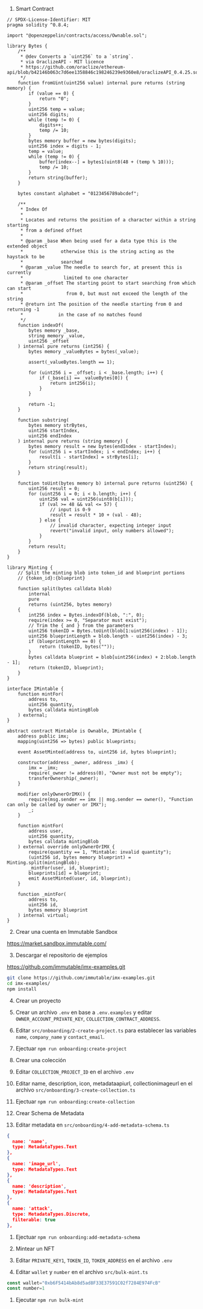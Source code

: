 1. Smart Contract

```solidity
// SPDX-License-Identifier: MIT
pragma solidity ^0.8.4;

import "@openzeppelin/contracts/access/Ownable.sol";

library Bytes {
    /**
     * @dev Converts a `uint256` to a `string`.
     * via OraclizeAPI - MIT licence
     * https://github.com/oraclize/ethereum-api/blob/b42146b063c7d6ee1358846c198246239e9360e8/oraclizeAPI_0.4.25.sol
     */
    function fromUint(uint256 value) internal pure returns (string memory) {
        if (value == 0) {
            return "0";
        }
        uint256 temp = value;
        uint256 digits;
        while (temp != 0) {
            digits++;
            temp /= 10;
        }
        bytes memory buffer = new bytes(digits);
        uint256 index = digits - 1;
        temp = value;
        while (temp != 0) {
            buffer[index--] = bytes1(uint8(48 + (temp % 10)));
            temp /= 10;
        }
        return string(buffer);
    }

    bytes constant alphabet = "0123456789abcdef";

    /**
     * Index Of
     *
     * Locates and returns the position of a character within a string starting
     * from a defined offset
     *
     * @param _base When being used for a data type this is the extended object
     *              otherwise this is the string acting as the haystack to be
     *              searched
     * @param _value The needle to search for, at present this is currently
     *               limited to one character
     * @param _offset The starting point to start searching from which can start
     *                from 0, but must not exceed the length of the string
     * @return int The position of the needle starting from 0 and returning -1
     *             in the case of no matches found
     */
    function indexOf(
        bytes memory _base,
        string memory _value,
        uint256 _offset
    ) internal pure returns (int256) {
        bytes memory _valueBytes = bytes(_value);

        assert(_valueBytes.length == 1);

        for (uint256 i = _offset; i < _base.length; i++) {
            if (_base[i] == _valueBytes[0]) {
                return int256(i);
            }
        }

        return -1;
    }

    function substring(
        bytes memory strBytes,
        uint256 startIndex,
        uint256 endIndex
    ) internal pure returns (string memory) {
        bytes memory result = new bytes(endIndex - startIndex);
        for (uint256 i = startIndex; i < endIndex; i++) {
            result[i - startIndex] = strBytes[i];
        }
        return string(result);
    }

    function toUint(bytes memory b) internal pure returns (uint256) {
        uint256 result = 0;
        for (uint256 i = 0; i < b.length; i++) {
            uint256 val = uint256(uint8(b[i]));
            if (val >= 48 && val <= 57) {
                // input is 0-9
                result = result * 10 + (val - 48);
            } else {
                // invalid character, expecting integer input
                revert("invalid input, only numbers allowed");
            }
        }
        return result;
    }
}

library Minting {
    // Split the minting blob into token_id and blueprint portions
    // {token_id}:{blueprint}

    function split(bytes calldata blob)
        internal
        pure
        returns (uint256, bytes memory)
    {
        int256 index = Bytes.indexOf(blob, ":", 0);
        require(index >= 0, "Separator must exist");
        // Trim the { and } from the parameters
        uint256 tokenID = Bytes.toUint(blob[1:uint256(index) - 1]);
        uint256 blueprintLength = blob.length - uint256(index) - 3;
        if (blueprintLength == 0) {
            return (tokenID, bytes(""));
        }
        bytes calldata blueprint = blob[uint256(index) + 2:blob.length - 1];
        return (tokenID, blueprint);
    }
}

interface IMintable {
    function mintFor(
        address to,
        uint256 quantity,
        bytes calldata mintingBlob
    ) external;
}

abstract contract Mintable is Ownable, IMintable {
    address public imx;
    mapping(uint256 => bytes) public blueprints;

    event AssetMinted(address to, uint256 id, bytes blueprint);

    constructor(address _owner, address _imx) {
        imx = _imx;
        require(_owner != address(0), "Owner must not be empty");
        transferOwnership(_owner);
    }

    modifier onlyOwnerOrIMX() {
        require(msg.sender == imx || msg.sender == owner(), "Function can only be called by owner or IMX");
        _;
    }

    function mintFor(
        address user,
        uint256 quantity,
        bytes calldata mintingBlob
    ) external override onlyOwnerOrIMX {
        require(quantity == 1, "Mintable: invalid quantity");
        (uint256 id, bytes memory blueprint) = Minting.split(mintingBlob);
        _mintFor(user, id, blueprint);
        blueprints[id] = blueprint;
        emit AssetMinted(user, id, blueprint);
    }

    function _mintFor(
        address to,
        uint256 id,
        bytes memory blueprint
    ) internal virtual;
}
```

2. Crear una cuenta en Immutable Sandbox

https://market.sandbox.immutable.com/

3. Descargar el repositorio de ejemplos

https://github.com/immutable/imx-examples.git

```bash
git clone https://github.com/immutable/imx-examples.git
cd imx-examples/
npm install
```

4. Crear un proyecto

  1. Crear un archivo `.env` en base a `.env.examples` y editar `OWNER_ACCOUNT_PRIVATE_KEY`, `COLLECTION_CONTRACT_ADDRESS`.
  1. Editar `src/onboarding/2-create-project.ts` para establecer las variables `name`, `company_name` y `contact_email`.
  1. Ejectuar `npm run onboarding:create-project`

5. Crear una colección

  1. Editar `COLLECTION_PROJECT_ID` en el archivo `.env`
  1. Editar name, description, icon, metadataapiurl, collectionimageurl en el archivo `src/onboarding/3-create-collection.ts`
  1. Ejectuar `npm run onboarding:create-collection`

6. Crear Schema de Metadata

  1. Editar metadata en `src/onboarding/4-add-metadata-schema.ts`
```json
{
  name: 'name',
  type: MetadataTypes.Text
},
{
  name: 'image_url',
  type: MetadataTypes.Text
},
{
  name: 'description',
  type: MetadataTypes.Text
},
{
  name: 'attack',
  type: MetadataTypes.Discrete,
  filterable: true
},
```
  1. Ejectuar `npm run onboarding:add-metadata-schema`

6. Mintear un NFT

  1. Editar `PRIVATE_KEY1`, `TOKEN_ID`, `TOKEN_ADDRESS` en el archivo `.env`
  1. Editar `wallet` y `number` en el archivo `src/bulk-mint.ts`
```ts
const wallet="0xb6F5414bAb8d5ad8F33E37591C02f7284E974FcB"
const number=1
```
  1. Ejecutar `npm run bulk-mint`
